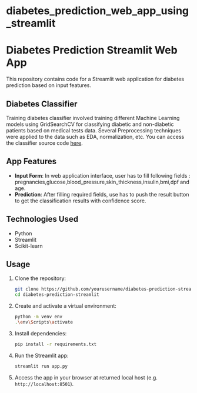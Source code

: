 # diabetes_prediction_web_app_using_streamlit
# Diabetes Prediction Streamlit Web App

This repository contains code for a Streamlit web application for diabetes prediction based on input features.

## Diabetes Classifier
Training diabetes classifier involved training different Machine Learning models using GridSearchCV for classifying diabetic and non-diabetic patients based on medical tests data. Several Preprocessing techniques were applied to the data such as EDA, normalization, etc. You can access the classifier source code [here](https://github.com/umairsiddique3171/Machine-Learning-Projects/tree/main/diabetes_prediction).

## App Features

- **Input Form**: In web application interface, user has to fill following fields : pregnancies,glucose,blood_pressure,skin_thickness,insulin,bmi,dpf and age.
- **Prediction**: After filling required fields, use has to push the result button to get the classification results with confidence score.

## Technologies Used

- Python
- Streamlit
- Scikit-learn

## Usage

1. Clone the repository:

    ```bash
    git clone https://github.com/yourusername/diabetes-prediction-streamlit.git
    cd diabetes-prediction-streamlit
    ```

2. Create and activate a virtual environment:

    ```bash
    python -m venv env
    .\env\Scripts\activate
    ```

3. Install dependencies:

    ```bash
    pip install -r requirements.txt
    ```

4. Run the Streamlit app:

    ```bash
    streamlit run app.py
    ```

5. Access the app in your browser at returned local host (e.g. `http://localhost:8501`).


